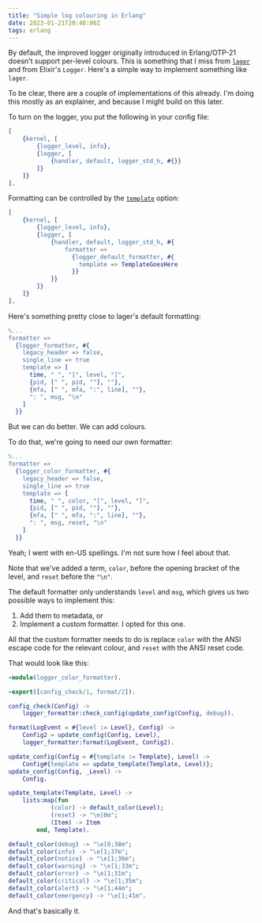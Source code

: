 ```yaml
---
title: "Simple log colouring in Erlang"
date: 2023-01-21T20:40:00Z
tags: erlang
---
```


By default, the improved logger originally introduced in Erlang/OTP-21 doesn't support per-level colours. This is
something that I miss from [`lager`](https://github.com/erlang-lager/lager) and from Elixir's `Logger`. Here's a simple
way to implement something like `lager`.

To be clear, there are a couple of implementations of this already. I'm doing this mostly as an explainer, and because I
might build on this later.

To turn on the logger, you put the following in your config file:

```erlang
[
    {kernel, [
        {logger_level, info},
        {logger, [
            {handler, default, logger_std_h, #{}}
        ]}
    ]}
].
```

Formatting can be controlled by the [`template`](https://www.erlang.org/doc/man/logger_formatter.html#type-template)
option:

```erlang
[
    {kernel, [
        {logger_level, info},
        {logger, [
            {handler, default, logger_std_h, #{
                formatter =>
                  {logger_default_formatter, #{
                    template => TemplateGoesHere
                  }}
            }}
        ]}
    ]}
].
```

Here's something pretty close to lager's default formatting:

```erlang
%...
formatter =>
  {logger_formatter, #{
    legacy_header => false,
    single_line => true
    template => [
      time, " ", "[", level, "]",
      {pid, [" ", pid, ""], ""},
      {mfa, [" ", mfa, ":", line], ""},
      ": ", msg, "\n"
    ]
  }}
```

But we can do better. We can add colours.

To do that, we're going to need our own formatter:

```erlang
%...
formatter =>
  {logger_color_formatter, #{
    legacy_header => false,
    single_line => true
    template => [
      time, " ", color, "[", level, "]",
      {pid, [" ", pid, ""], ""},
      {mfa, [" ", mfa, ":", line], ""},
      ": ", msg, reset, "\n"
    ]
  }}
```

<div class="callout callout-info" markdown="span">
Yeah; I went with en-US spellings. I'm not sure how I feel about that.
</div>

Note that we've added a term, `color`, before the opening bracket of the level, and `reset` before the `"\n"`.

The default formatter only understands `level` and `msg`, which gives us two possible ways to implement this:

1. Add them to metadata, or
2. Implement a custom formatter. I opted for this one.

All that the custom formatter needs to do is replace `color` with the ANSI escape code for the relevant colour, and
`reset` with the ANSI reset code.

That would look like this:

```erlang
-module(logger_color_formatter).

-export([config_check/1, format/2]).

config_check(Config) ->
    logger_formatter:check_config(update_config(Config, debug)).

format(LogEvent = #{level := Level}, Config) ->
    Config2 = update_config(Config, Level),
    logger_formatter:format(LogEvent, Config2).

update_config(Config = #{template := Template}, Level) ->
    Config#{template => update_template(Template, Level)};
update_config(Config, _Level) ->
    Config.

update_template(Template, Level) ->
    lists:map(fun
            (color) -> default_color(Level);
            (reset) -> "\e[0m";
            (Item) -> Item
        end, Template).

default_color(debug) -> "\e[0;38m";
default_color(info) -> "\e[1;37m";
default_color(notice) -> "\e[1;36m";
default_color(warning) -> "\e[1;33m";
default_color(error) -> "\e[1;31m";
default_color(critical) -> "\e[1;35m";
default_color(alert) -> "\e[1;44m";
default_color(emergency) -> "\e[1;41m".
```

And that's basically it.

